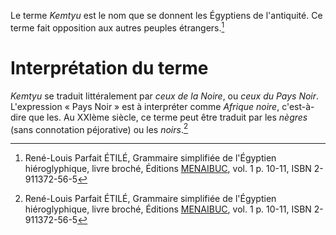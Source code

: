 <!-- TITLE: Kemtyu (Égyptien.e.s de l'antiquité) -->
<!-- SUBTITLE: Présentation des Kemtyou -->

Le terme *Kemtyu* est le nom que se donnent les Égyptiens de l'antiquité. Ce terme fait opposition aux autres peuples étrangers.[^1]
# Interprétation du terme
*Kemtyu* se traduit littéralement par *ceux de la Noire*, ou *ceux du Pays Noir*. L'expression « Pays Noir » est à interpréter comme *Afrique noire*, c'est-à-dire que les. Au XXIème siècle, ce terme peut être traduit par les *nègres* (sans connotation péjorative) ou les *noirs*.[^1]

<!-- Sources -->
[^1]:René-Louis Parfait ÉTILÉ, Grammaire simplifiée de l'Égyptien hiéroglyphique, livre broché, Éditions [MENAIBUC](http://www.menaibuc.com/), vol. 1 p. 10-11, ISBN 2-911372-56-5